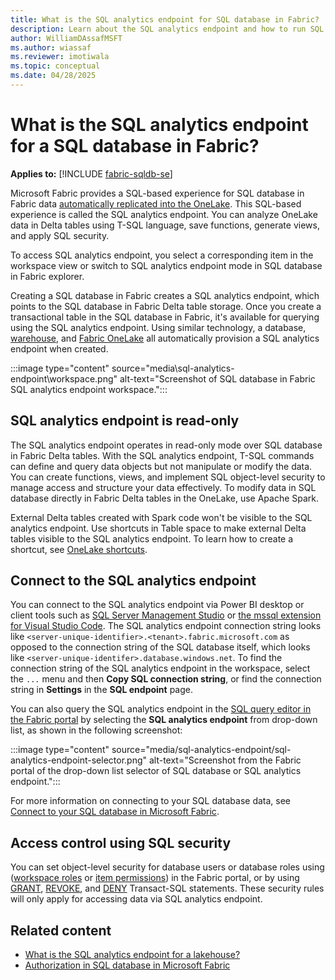 ```yaml
---
title: What is the SQL analytics endpoint for SQL database in Fabric?
description: Learn about the SQL analytics endpoint and how to run SQL queries directly on Fabric SQL database in Fabric tables.
author: WilliamDAssafMSFT
ms.author: wiassaf
ms.reviewer: imotiwala
ms.topic: conceptual
ms.date: 04/28/2025
---
```

# What is the SQL analytics endpoint for a SQL database in Fabric?

**Applies to:** [!INCLUDE [fabric-sqldb-se](../includes/applies-to-version/fabric-sqldb-se.md)]

Microsoft Fabric provides a SQL-based experience for SQL database in Fabric data [automatically replicated into the OneLake](mirroring-overview.md). This SQL-based experience is called the SQL analytics endpoint. You can analyze OneLake data in Delta tables using T-SQL language, save functions, generate views, and apply SQL security. 

To access SQL analytics endpoint, you select a corresponding item in the workspace view or switch to SQL analytics endpoint mode in SQL database in Fabric explorer.

Creating a SQL database in Fabric creates a SQL analytics endpoint, which points to the SQL database in Fabric Delta table storage. Once you create a transactional table in the SQL database in Fabric, it's available for querying using the SQL analytics endpoint. Using similar technology, a database, [warehouse](../../data-warehouse/data-warehousing.md#sql-analytics-endpoint-of-the-lakehouse), and [Fabric OneLake](../../data-engineering/lakehouse-sql-analytics-endpoint.md) all automatically provision a SQL analytics endpoint when created.

:::image type="content" source="media\sql-analytics-endpoint\workspace.png" alt-text="Screenshot of SQL database in Fabric SQL analytics endpoint workspace.":::

## SQL analytics endpoint is read-only

The SQL analytics endpoint operates in read-only mode over SQL database in Fabric Delta tables. With the SQL analytics endpoint, T-SQL commands can define and query data objects but not manipulate or modify the data. You can create functions, views, and implement SQL object-level security to manage access and structure your data effectively. To modify data in SQL database directly in Fabric Delta tables in the OneLake, use Apache Spark.

External Delta tables created with Spark code won't be visible to the SQL analytics endpoint. Use shortcuts in Table space to make external Delta tables visible to the SQL analytics endpoint. To learn how to create a shortcut, see [OneLake shortcuts](../../onelake/onelake-shortcuts.md).

## Connect to the SQL analytics endpoint

You can connect to the SQL analytics endpoint via Power BI desktop or client tools such as [SQL Server Management Studio](https://aka.ms/ssms) or [the mssql extension for Visual Studio Code](/sql/tools/visual-studio-code-extensions/mssql/mssql-extension-visual-studio-code). The SQL analytics endpoint connection string looks like `<server-unique-identifier>.<tenant>.fabric.microsoft.com` as opposed to the connection string of the SQL database itself, which looks like `<server-unique-identifer>.database.windows.net`. To find the connection string of the SQL analytics endpoint in the workspace, select the `...` menu and then **Copy SQL connection string**, or find the connection string in **Settings** in the **SQL endpoint** page.

You can also query the SQL analytics endpoint in the [SQL query editor in the Fabric portal](query-editor.md) by selecting the **SQL analytics endpoint** from drop-down list, as shown in the following screenshot:

:::image type="content" source="media/sql-analytics-endpoint/sql-analytics-endpoint-selector.png" alt-text="Screenshot from the Fabric portal of the drop-down list selector of SQL database or SQL analytics endpoint.":::

For more information on connecting to your SQL database data, see [Connect to your SQL database in Microsoft Fabric](connect.md).

## Access control using SQL security

You can set object-level security for database users or database roles using ([workspace roles](authorization.md#workspace-roles) or [item permissions](authorization.md#item-permissions)) in the Fabric portal, or by using [GRANT](/sql/t-sql/statements/grant-transact-sql?view=fabric&preserve-view=true), [REVOKE](/sql/t-sql/statements/revoke-transact-sql?view=fabric&preserve-view=true), and [DENY](/sql/t-sql/statements/deny-transact-sql?view=fabric&preserve-view=true) Transact-SQL statements. These security rules will only apply for accessing data via SQL analytics endpoint. 

## Related content

- [What is the SQL analytics endpoint for a lakehouse?](../../data-engineering/lakehouse-sql-analytics-endpoint.md)
- [Authorization in SQL database in Microsoft Fabric](authorization.md)
